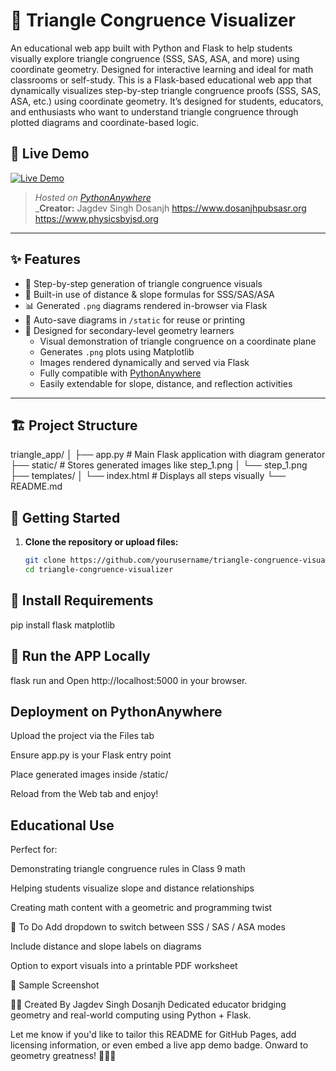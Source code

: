# 🔺 Triangle Congruence Visualizer

An educational web app built with Python and Flask to help students visually explore triangle congruence (SSS, SAS, ASA, and more) using coordinate geometry. Designed for interactive learning and ideal for math classrooms or self-study.
This is a Flask-based educational web app that dynamically visualizes step-by-step triangle congruence proofs (SSS, SAS, ASA, etc.) using coordinate geometry. It’s designed for students, educators, and enthusiasts who want to understand triangle congruence through plotted diagrams and coordinate-based logic.

## 🚀 Live Demo

[![Live Demo](https://img.shields.io/badge/Live_App-Click_Here-green)](https://jagdevsinghdosanjh.pythonanywhere.com)

> _Hosted on [PythonAnywhere](https://www.pythonanywhere.com)_  
> _**Creator:** Jagdev Singh Dosanjh
https://www.dosanjhpubsasr.org
https://www.physicsbyjsd.org

---
## ✨ Features

- 📐 Step-by-step generation of triangle congruence visuals
- 🧮 Built-in use of distance & slope formulas for SSS/SAS/ASA
- 📊 Generated `.png` diagrams rendered in-browser via Flask
- 📁 Auto-save diagrams in `/static` for reuse or printing
- 🧠 Designed for secondary-level geometry learners
    - Visual demonstration of triangle congruence on a coordinate plane
    - Generates `.png` plots using Matplotlib
    - Images rendered dynamically and served via Flask
    - Fully compatible with [PythonAnywhere](https://www.pythonanywhere.com)
    - Easily extendable for slope, distance, and reflection activities
---

## 🏗️ Project Structure

triangle_app/ │ ├── app.py # Main Flask application with diagram generator ├── static/ # Stores generated images like step_1.png │ └── step_1.png ├── templates/ │ └── index.html # Displays all steps visually └── README.md

## 🚀 Getting Started

1. **Clone the repository or upload files:**

   ```bash
   git clone https://github.com/yourusername/triangle-congruence-visualizer.git
   cd triangle-congruence-visualizer
## 🚀 Install Requirements
pip install flask matplotlib
## 🚀 Run the APP Locally
flask run 
and
Open
 http://localhost:5000 
 in your browser.

## Deployment on PythonAnywhere
Upload the project via the Files tab

Ensure app.py is your Flask entry point

Place generated images inside /static/

Reload from the Web tab and enjoy!

## Educational Use
Perfect for:

Demonstrating triangle congruence rules in Class 9 math

Helping students visualize slope and distance relationships

Creating math content with a geometric and programming twist

📌 To Do
Add dropdown to switch between SSS / SAS / ASA modes

Include distance and slope labels on diagrams

Option to export visuals into a printable PDF worksheet

📸 Sample Screenshot

👨‍🏫 Created By
Jagdev Singh Dosanjh Dedicated educator bridging geometry and real-world computing using Python + Flask.

Let me know if you'd like to tailor this README for GitHub Pages, add licensing information, or even embed a live app demo badge. Onward to geometry greatness! 🔷📐🌐  
